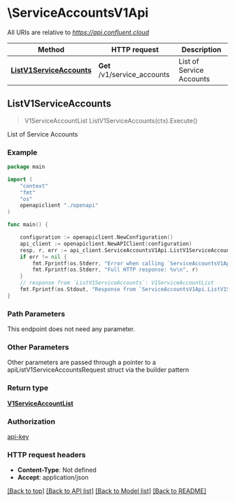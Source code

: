 # \ServiceAccountsV1Api

All URIs are relative to *https://api.confluent.cloud*

Method | HTTP request | Description
------------- | ------------- | -------------
[**ListV1ServiceAccounts**](ServiceAccountsV1Api.md#ListV1ServiceAccounts) | **Get** /v1/service_accounts | List of Service Accounts



## ListV1ServiceAccounts

> V1ServiceAccountList ListV1ServiceAccounts(ctx).Execute()

List of Service Accounts



### Example

```go
package main

import (
    "context"
    "fmt"
    "os"
    openapiclient "./openapi"
)

func main() {

    configuration := openapiclient.NewConfiguration()
    api_client := openapiclient.NewAPIClient(configuration)
    resp, r, err := api_client.ServiceAccountsV1Api.ListV1ServiceAccounts(context.Background()).Execute()
    if err != nil {
        fmt.Fprintf(os.Stderr, "Error when calling `ServiceAccountsV1Api.ListV1ServiceAccounts``: %v\n", err)
        fmt.Fprintf(os.Stderr, "Full HTTP response: %v\n", r)
    }
    // response from `ListV1ServiceAccounts`: V1ServiceAccountList
    fmt.Fprintf(os.Stdout, "Response from `ServiceAccountsV1Api.ListV1ServiceAccounts`: %v\n", resp)
}
```

### Path Parameters

This endpoint does not need any parameter.

### Other Parameters

Other parameters are passed through a pointer to a apiListV1ServiceAccountsRequest struct via the builder pattern


### Return type

[**V1ServiceAccountList**](v1.ServiceAccountList.md)

### Authorization

[api-key](../README.md#api-key)

### HTTP request headers

- **Content-Type**: Not defined
- **Accept**: application/json

[[Back to top]](#) [[Back to API list]](../README.md#documentation-for-api-endpoints)
[[Back to Model list]](../README.md#documentation-for-models)
[[Back to README]](../README.md)

